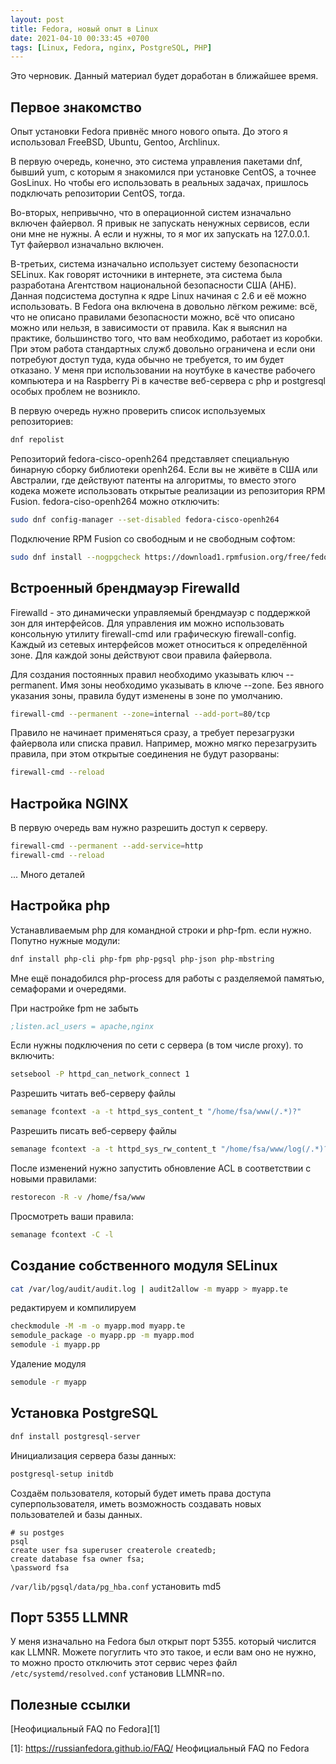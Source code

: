 ```yaml
---
layout: post
title: Fedora, новый опыт в Linux
date: 2021-04-10 00:33:45 +0700
tags: [Linux, Fedora, nginx, PostgreSQL, PHP]
---
```


Это черновик. Данный материал будет доработан в ближайшее время.

## Первое знакомство

Опыт установки Fedora привнёс много нового опыта. До этого я использовал FreeBSD, Ubuntu, Gentoo, Archlinux.

В первую очередь, конечно, это система управления пакетами dnf, бывший yum, с которым я знакомился при установке CentOS, а точнее GosLinux. Но чтобы его использовать в реальных задачах, пришлось подключать репозитории CentOS, тогда.

Во-вторых, непривычно, что в операционной систем изначально включен файервол. Я привык не запускать ненужных сервисов, если они мне не нужны. А если и нужны, то я мог их запускать на 127.0.0.1. Тут файервол изначально включен.

В-третьих, система изначально использует систему безопасности SELinux. Как говорят источники в интернете, эта система была разработана Агентством национальной безопасности США (АНБ). Данная подсистема доступна к ядре Linux начиная с 2.6 и её можно использовать. В Fedora она включена в довольно лёгком режиме: всё, что не описано правилами безопасности можно, всё что описано можно или нельзя, в зависимости от правила. Как я выяснил на практике, большинство того, что вам необходимо, работает из коробки. При этом работа стандартных служб довольно ограничена и если они потребуют доступ туда, куда обычно не требуется, то им будет отказано. У меня при использовании на ноутбуке в качестве рабочего компьютера и на Raspberry Pi в качестве веб-сервера с php и postgresql особых проблем не возникло.

В первую очередь нужно проверить список используемых репозиториев:

```bash
dnf repolist
```

Репозиторий fedora-cisco-openh264 представляет специальную бинарную сборку библиотеки openh264. Если вы не живёте в США или Австралии, где действуют патенты на алгоритмы, то вместо этого кодека можете использовать открытые реализации из репозитория RPM Fusion. fedora-ciso-openh264 можно отключить:

```bash
sudo dnf config-manager --set-disabled fedora-cisco-openh264
```

Подключение RPM Fusion со свободным и не свободным софтом:

```bash
sudo dnf install --nogpgcheck https://download1.rpmfusion.org/free/fedora/rpmfusion-free-release-$(rpm -E %fedora).noarch.rpm https://download1.rpmfusion.org/nonfree/fedora/rpmfusion-nonfree-release-$(rpm -E %fedora).noarch.rpm
```

## Встроенный брендмауэр Firewalld

Firewalld - это динамически управляемый брендмауэр с поддержкой зон для интерфейсов. Для управления им можно использовать консольную утилиту firewall-cmd или графическую firewall-config. Каждый из сетевых интерфейсов может относиться к определённой зоне. Для каждой зоны действуют свои правила файервола.

Для создания постоянных правил необходимо указывать ключ --permanent. Имя зоны необходимо указывать в ключе --zone. Без явного указания зоны, правила будут изменены в зоне по умолчанию.

```bash
firewall-cmd --permanent --zone=internal --add-port=80/tcp
```

Правило не начинает применяться сразу, а требует перезагрузки файервола или списка правил. Например, можно мягко перезагрузить правила, при этом открытые соединения не будут разорваны:

```bash
firewall-cmd --reload
```

## Настройка NGINX

В первую очередь вам нужно разрешить доступ к серверу.

```bash
firewall-cmd --permanent --add-service=http
firewall-cmd --reload
```

... Много деталей

## Настройка php

Устанавливаемым php для командной строки и php-fpm. если нужно. Попутно нужные модули:

```bash
dnf install php-cli php-fpm php-pgsql php-json php-mbstring
```

Мне ещё понадобился php-process для работы с разделяемой памятью, семафорами и очередями.

При настройке fpm не забыть

```ini
;listen.acl_users = apache,nginx
```

Если нужны подключения по сети с сервера (в том числе proxy). то включить:

```bash
setsebool -P httpd_can_network_connect 1
```

Разрешить читать веб-серверу файлы

```bash
semanage fcontext -a -t httpd_sys_content_t "/home/fsa/www(/.*)?"
```

Разрешить писать веб-серверу файлы

```bash
semanage fcontext -a -t httpd_sys_rw_content_t "/home/fsa/www/log(/.*)?"
```

После изменений нужно запустить обновление ACL в соответствии с новыми правилами:

```bash
restorecon -R -v /home/fsa/www
```

Просмотреть ваши правила:

```bash
semanage fcontext -C -l
```

## Создание собственного модуля SELinux

```bash
cat /var/log/audit/audit.log | audit2allow -m myapp > myapp.te
```

редактируем и компилируем

```bash
checkmodule -M -m -o myapp.mod myapp.te
semodule_package -o myapp.pp -m myapp.mod
semodule -i myapp.pp
```

Удаление модуля

```bash
semodule -r myapp
```

## Установка PostgreSQL

```bash
dnf install postgresql-server
```

Инициализация сервера базы данных:

```bash
postgresql-setup initdb
```

Создаём пользователя, который будет иметь права доступа суперпользователя, иметь возможность создавать новых пользователей и базы данных.

```console
# su postges
psql
create user fsa superuser createrole createdb;
create database fsa owner fsa;
\password fsa
```

`/var/lib/pgsql/data/pg_hba.conf` установить md5

## Порт 5355 LLMNR

У меня изначально на Fedora был открыт порт 5355. который числится как LLMNR. Можете погуглить что это такое, и если вам оно не нужно, то можно просто отключить этот сервис через файл `/etc/systemd/resolved.conf` установив LLMNR=no.

## Полезные ссылки

[Неофициальный FAQ по Fedora][1]

[1]: <https://russianfedora.github.io/FAQ/> Неофициальный FAQ по Fedora
